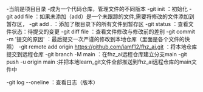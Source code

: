 -当前是项目目录
-成为一个代码仓库，管理文件的不同版本
-git init                   ：初始化
-git add file               ：如果未添加（add）是一个未跟踪的文件,需要将修改的文件添加到暂存区，
-git add .                  ：添加了根目录下的所有文件到暂存区
-git status                 ：查看文件状态：待提交的变更
-git diff file              ：查看文件修改与修改前的差别
-git commit -m '提交的原因'  ：最后提交一次严谨的修改到本地仓库（里面是各个文件的快照）
-git remote add origin https://github.com/iamf12/fhz_ai.git  ：将本地仓库提交到远程仓库
-git branch -M main         ：在fhz_ai远程仓库建立分支main
-git push -u origin main    :并把本地learn_git文件全部推送到fhz_ai远程仓库的main文件中

-git log --oneline          ：查看日志（版本）
